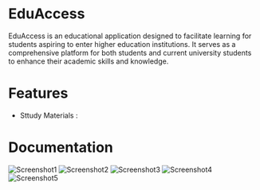 # EduAccess

EduAccess is an educational application designed to facilitate learning for students aspiring to enter higher education institutions. It serves as a comprehensive platform for both students and current university students to enhance their academic skills and knowledge.

# Features
- Sttudy Materials : 

# Documentation
![Screenshot1]("C:EduAccess\App_EduAccess\LoginApp.png")
![Screenshot2]("C:EduAccess\App_EduAccess\RegisterApp.png")
![Screenshot3]("C:EduAccess\App_EduAccess\SplashApp.png")
![Screenshot4]("C:EduAccess\App_EduAccess\VideoApp.png")
![Screenshot5]("C:EuAcces\App_EduAccess\HoneApp.png")

